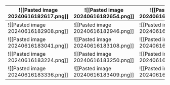 

| ![[Pasted image 20240616182617.png]] | ![[Pasted image 20240616182654.png]] | ![[Pasted image 20240616182735.png]] |
| ------------------------------------ | ------------------------------------ | ------------------------------------ |
| ![[Pasted image 20240616182908.png]] | ![[Pasted image 20240616182946.png]] | ![[Pasted image 20240616183017.png]] |
| ![[Pasted image 20240616183041.png]] | ![[Pasted image 20240616183108.png]] | ![[Pasted image 20240616183142.png]] |
| ![[Pasted image 20240616183224.png]] | ![[Pasted image 20240616183250.png]] | ![[Pasted image 20240616183310.png]] |
| ![[Pasted image 20240616183336.png]] | ![[Pasted image 20240616183409.png]] | ![[Pasted image 20240616183437.png]] |

